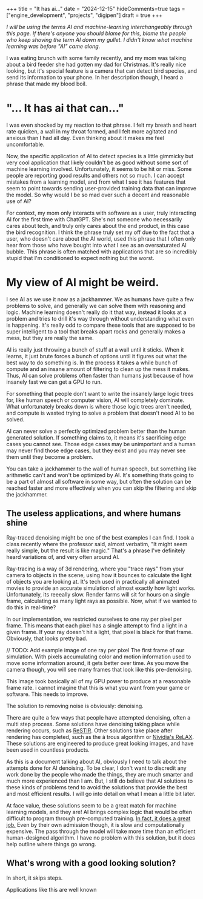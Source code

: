 +++
title = "It has ai..."
date = "2024-12-15"
hideComments=true
tags = ["engine_development", "projects", "digipen"]
draft = true
+++

*I will be using the terms AI and machine-learning interchangeably through this page. If there's anyone you should blame for this, blame the people who keep shoving the term AI down my gullet. I didn't know what machine learning was before "AI" came along.*

I was eating brunch with some family recently, and my mom was talking about a bird feeder she had gotten my dad for Christmas. It's really nice looking, but it's special feature is a camera that can detect bird species, and send its information to your phone. In her description though, I heard a phrase that made my blood boil.

# "... It has ai that can..."

I was even shocked by my reaction to that phrase. I felt my breath and heart rate quicken, a wall in my throat formed, and I felt more agitated and anxious than I had all day. Even thinking about it makes me feel uncomfortable.

Now, the specific application of AI to detect species is a little gimmicky but very cool application that likely couldn't be as good without some sort of machine learning involved. Unfortunately, it seems to be hit or miss. Some people are reporting good results and others not so much. I can accept mistakes from a learning model, and from what I see it has features that seem to point towards sending user-provided training data that can improve the model. So why would I be so mad over such a decent and reasonable use of AI?

For context, my mom only interacts with software as a user, truly interacting AI for the first time with ChatGPT. She's not someone who necessarily cares about tech, and truly only cares about the end product, in this case the bird recognition. I think the phrase truly set my off due to the fact that a user, who doesn't care about the AI world, used this phrase that I often only hear from those who have bought into what I see as an oversaturated AI bubble. This phrase is often matched with applications that are so incredibly stupid that I'm conditioned to expect nothing but the worst.

# My view of AI might be weird.

I see AI as we use it now as a jackhammer. We as humans have quite a few problems to solve, and generally we can solve them with reasoning and logic. Machine learning doesn't really do it that way, instead it looks at a problem and tries to drill it's way through without understanding what even is happening. It's really odd to compare these tools that are supposed to be super intelligent to a tool that breaks apart rocks and generally makes a mess, but they are really the same.

AI is really just throwing a bunch of stuff at a wall until it sticks. When it learns, it just brute forces a bunch of options until it figures out what the best way to do something is. In the process it takes a while bunch of compute and an insane amount of filtering to clean up the mess it makes. Thus, AI can solve problems often faster than humans just because of how insanely fast we can get a GPU to run.

For something that people don't want to write the insanely large logic trees for, like human speech or computer vision, AI will completely dominate. What unfortunately breaks down is where those logic trees aren't needed, and compute is wasted trying to solve a problem that doesn't need AI to be solved.

AI can never solve a perfectly optimized problem better than the human generated solution. If something claims to, it means it's sacrificing edge cases you cannot see. Those edge cases may be unimportant and a human may never find those edge cases, but they exist and you may never see them until they become a problem.

You can take a jackhammer to the wall of human speech, but something like arithmetic can't and won't be optimized by AI. It's something thats going to be a part of almost all software in some way, but often the solution can be reached faster and more effectively when you can skip the filtering and skip the jackhammer.

## The useless applications, and where humans shine

Ray-traced denoising might be one of the best examples I can find. I took a class recently where the professor said, almost verbatim, "It might seem really simple, but the result is like magic." That's a phrase I've definitely heard variations of, and very often around AI.

Ray-tracing is a way of 3d rendering, where you "trace rays" from your camera to objects in the scene, using how it bounces to calculate the light of objects you are looking at. It's tech used in practically all animated movies to provide an accurate simulation of almost exactly how light works. Unfortunately, its reeeally slow. Render farms will sit for hours on a single frame, calculating as many light rays as possible. Now, what if we wanted to do this in real-time?

In our implementation, we restricted ourselves to one ray per pixel per frame. This means that each pixel has a single attempt to find a light in a given frame. If your ray doesn't hit a light, that pixel is black for that frame. Obviously, that looks pretty bad. 

// TODO: Add example image of one ray per pixel
The first frame of our simulation. With pixels accumulating color and motion information used to move some information around, it gets better over time. As you move the camera though, you will see many frames that look like this pre-denoising.

This image took basically all of my GPU power to produce at a reasonable frame rate. i cannot imagine that this is what you want from your game or software. This needs to improve.

The solution to removing noise is obviously: denoising. 

There are quite a few ways that people have attempted denoising, often a multi step process. Some solutions have denoising taking place while rendering occurs, such as [ReSTIR](https://interplayoflight.wordpress.com/2023/12/17/a-gentler-introduction-to-restir/). Other solutions take place after rendering has completed, such as the à trous algorithm or [Nividia's ReLAX](https://www.nvidia.com/en-us/on-demand/session/gtcspring21-s32759/). These solutions are engineered to produce great looking images, and have been used in countless products.

As this is a document talking about AI, obviously I need to talk about the attempts done for AI denoising. To be clear, I don't want to discredit any work done by the people who made the things, they are much smarter and much more experienced than I am. But, I still do believe that AI solutions to these kinds of problems tend to avoid the solutions that provide the best and most efficient results. I will go into detail on what I mean a little bit later.

At face value, these solutions seem to be a great match for machine learning models, and they are! AI brings complex logic that would be often difficult to program through pre-computed training. [In fact, it does a great job.](https://jannovak.info/publications/NCV/index.html) Even by their own admission though, it is slow and computationally expensive. The pass through the model will take more time than an efficient human-designed algorithm. I have no problem with this solution, but it does help outline where things go wrong. 

## What's wrong with a good looking solution?

In short, it skips steps. 

Applications like this are well known 